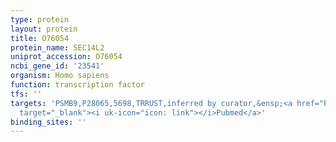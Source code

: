 ```yaml
---
type: protein
layout: protein
title: O76054
protein_name: SEC14L2
uniprot_accession: O76054
ncbi_gene_id: '23541'
organism: Homo sapiens
function: transcription factor
tfs: ''
targets: 'PSMB9,P28065,5698,TRRUST,inferred by curator,&ensp;<a href="https://www.ncbi.nlm.nih.gov/pubmed/?term=7699330%5Buid%5D"
  target="_blank"><i uk-icon="icon: link"></i>Pubmed</a>'
binding_sites: ''
---
```

